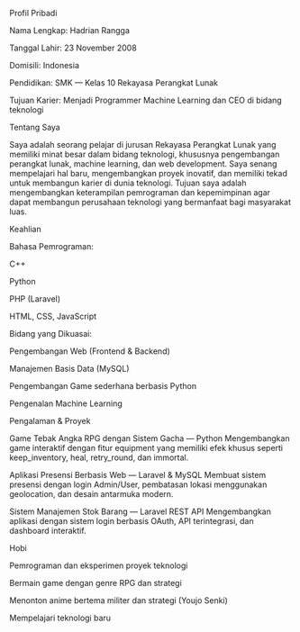 Profil Pribadi

Nama Lengkap: Hadrian Rangga

Tanggal Lahir: 23 November 2008

Domisili: Indonesia

Pendidikan: SMK — Kelas 10 Rekayasa Perangkat Lunak

Tujuan Karier: Menjadi Programmer Machine Learning dan CEO di bidang teknologi

Tentang Saya

Saya adalah seorang pelajar di jurusan Rekayasa Perangkat Lunak yang memiliki minat besar dalam bidang teknologi, khususnya pengembangan perangkat lunak, machine learning, dan web development.
Saya senang mempelajari hal baru, mengembangkan proyek inovatif, dan memiliki tekad untuk membangun karier di dunia teknologi.
Tujuan saya adalah mengembangkan keterampilan pemrograman dan kepemimpinan agar dapat membangun perusahaan teknologi yang bermanfaat bagi masyarakat luas.

Keahlian

Bahasa Pemrograman:

C++

Python

PHP (Laravel)

HTML, CSS, JavaScript

Bidang yang Dikuasai:

Pengembangan Web (Frontend & Backend)

Manajemen Basis Data (MySQL)

Pengembangan Game sederhana berbasis Python

Pengenalan Machine Learning

Pengalaman & Proyek

Game Tebak Angka RPG dengan Sistem Gacha — Python
Mengembangkan game interaktif dengan fitur equipment yang memiliki efek khusus seperti keep_inventory, heal, retry_round, dan immortal.

Aplikasi Presensi Berbasis Web — Laravel & MySQL
Membuat sistem presensi dengan login Admin/User, pembatasan lokasi menggunakan geolocation, dan desain antarmuka modern.

Sistem Manajemen Stok Barang — Laravel REST API
Mengembangkan aplikasi dengan sistem login berbasis OAuth, API terintegrasi, dan dashboard interaktif.

Hobi

Pemrograman dan eksperimen proyek teknologi

Bermain game dengan genre RPG dan strategi

Menonton anime bertema militer dan strategi (Youjo Senki)

Mempelajari teknologi baru
